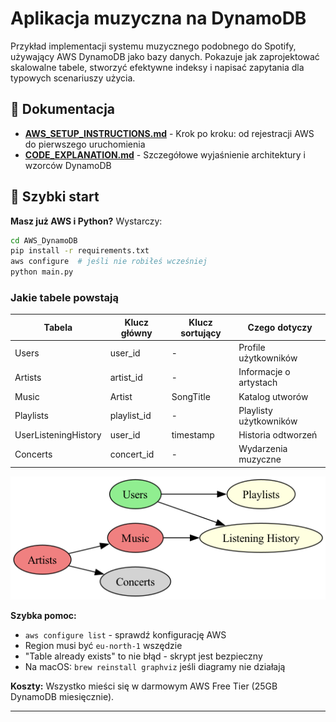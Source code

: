 # Aplikacja muzyczna na DynamoDB

Przykład implementacji systemu muzycznego podobnego do Spotify, używający AWS DynamoDB jako bazy danych. Pokazuje jak zaprojektować skalowalne tabele, stworzyć efektywne indeksy i napisać zapytania dla typowych scenariuszy użycia.

## 📖 Dokumentacja

- **[AWS_SETUP_INSTRUCTIONS.md](AWS_SETUP_INSTRUCTIONS.md)** - Krok po kroku: od rejestracji AWS do pierwszego uruchomienia
- **[CODE_EXPLANATION.md](CODE_EXPLANATION.md)** - Szczegółowe wyjaśnienie architektury i wzorców DynamoDB

## 🚀 Szybki start

**Masz już AWS i Python?** Wystarczy:

```bash
cd AWS_DynamoDB
pip install -r requirements.txt
aws configure  # jeśli nie robiłeś wcześniej
python main.py
```

### Jakie tabele powstają

| Tabela               | Klucz główny | Klucz sortujący | Czego dotyczy          |
| -------------------- | ------------ | --------------- | ---------------------- |
| Users                | user_id      | -               | Profile użytkowników   |
| Artists              | artist_id    | -               | Informacje o artystach |
| Music                | Artist       | SongTitle       | Katalog utworów        |
| Playlists            | playlist_id  | -               | Playlisty użytkowników |
| UserListeningHistory | user_id      | timestamp       | Historia odtworzeń     |
| Concerts             | concert_id   | -               | Wydarzenia muzyczne    |

<img src="image.png" alt="Diagram struktury bazy DynamoDB">

**Szybka pomoc:**

- `aws configure list` - sprawdź konfigurację AWS
- Region musi być `eu-north-1` wszędzie
- "Table already exists" to nie błąd - skrypt jest bezpieczny
- Na macOS: `brew reinstall graphviz` jeśli diagramy nie działają

**Koszty:** Wszystko mieści się w darmowym AWS Free Tier (25GB DynamoDB miesięcznie).

---
